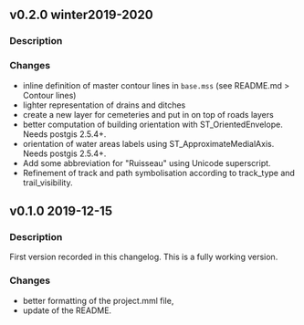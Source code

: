 ## v0.2.0 winter2019-2020

### Description


### Changes
- inline definition of master contour lines in `base.mss` (see README.md > Contour lines)
- lighter representation of drains and ditches
- create a new layer for cemeteries and put in on top of roads layers
- better computation of building orientation with ST_OrientedEnvelope. Needs postgis 2.5.4+.
- orientation of water areas labels using ST_ApproximateMedialAxis. Needs postgis 2.5.4+.
- Add some abbreviation for "Ruisseau" using Unicode superscript.
- Refinement of track and path symbolisation according to track_type and trail_visibility.


## v0.1.0 2019-12-15

### Description
First version recorded in this changelog. This is a fully working version.

### Changes
- better formatting of the project.mml file,
- update of the README.
